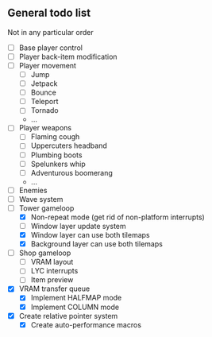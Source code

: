 ## General todo list
Not in any particular order

* [ ] Base player control
* [ ] Player back-item modification
* [ ] Player movement
    * [ ] Jump
    * [ ] Jetpack
    * [ ] Bounce
    * [ ] Teleport
    * [ ] Tornado
    * ...
* [ ] Player weapons
    * [ ] Flaming cough
    * [ ] Uppercuters headband
    * [ ] Plumbing boots
    * [ ] Spelunkers whip
    * [ ] Adventurous boomerang
    * ...
* [ ] Enemies
* [ ] Wave system
* [ ] Tower gameloop
    * [x] Non-repeat mode (get rid of non-platform interrupts)
    * [ ] Window layer update system
    * [x] Window layer can use both tilemaps
    * [x] Background layer can use both tilemaps
* [ ] Shop gameloop
    * [ ] VRAM layout
    * [ ] LYC interrupts
    * [ ] Item preview
* [x] VRAM transfer queue
    * [x] Implement HALFMAP mode
    * [x] Implement COLUMN mode
* [x] Create relative pointer system
    * [x] Create auto-performance macros
